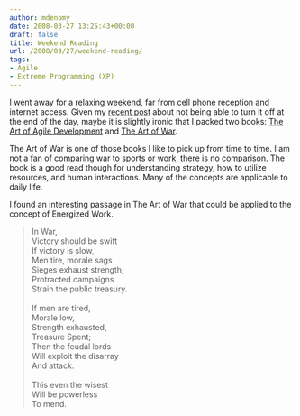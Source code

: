 ```yaml
---
author: mdenomy
date: 2008-03-27 13:25:43+00:00
draft: false
title: Weekend Reading
url: /2008/03/27/weekend-reading/
tags:
- Agile
- Extreme Programming (XP)
---
```


I went away for a relaxing weekend, far from cell phone reception and internet access.  Given my [recent post](http://mdenomy.wordpress.com/2008/03/27/energized-work-and-personal-responsibility/) about not being able to turn it off at the end of the day, maybe it is slightly ironic that I packed two books: [The Art of Agile Development](http://www.amazon.com/Art-Agile-Development-James-Shore/dp/0596527675/) and [The Art of War](http://www.amazon.com/Art-War-Sun-Tzu/dp/0670031569).

The Art of War is one of those books I like to pick up from time to time.  I am not a fan of comparing war to sports or work, there is no comparison.  The book is a good read though for understanding strategy, how to utilize resources, and human interactions.  Many of the concepts are applicable to daily life.

I found an interesting passage in The Art of War that could be applied to the concept of Energized Work.


<blockquote>
In War,
<br/>Victory should be swift
<br/>If victory is slow,
<br/>Men tire, morale sags
<br/>Sieges exhaust strength;
<br/>Protracted campaigns
<br/>Strain the public treasury.
<br/>
<br/>If men are tired,
<br/>Morale low,
<br/>Strength exhausted,
<br/>Treasure Spent;
<br/>Then the feudal lords
<br/>Will exploit the disarray
<br/>And attack.
<br/>
<br/>This even the wisest
<br/>Will be powerless
<br/>To mend.
</blockquote>
